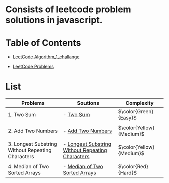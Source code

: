 # Consists of leetcode problem solutions in javascript.

# Table of Contents

- [LeetCode Algorithm_1_challange](https://github.com/Milan-960/LeetCode-JS-Soutions/tree/main/LeetCode-JS/Algorithm_1_challange)

- [LeetCode Problems](https://github.com/Milan-960/LeetCode-JS-Soutions/tree/main/LeetCode-JS/Problems)

# List

| Problems                                          | Soutions                                                                                                                                                                                 | Complexity               |
| ------------------------------------------------- | ---------------------------------------------------------------------------------------------------------------------------------------------------------------------------------------- | ------------------------ |
| 1. Two Sum                                        | - [Two Sum](https://github.com/Milan-960/LeetCode-JS-Soutions/blob/main/LeetCode-JS/Problems/1.Two-Sum.js)                                                                               | $\color{Green}{Easy}$    |
|                                                   |
| 2. Add Two Numbers                                | - [Add Two Numbers](https://github.com/Milan-960/LeetCode-JS-Soutions/blob/main/LeetCode-JS/Problems/2.Add-Two-Numbers.js)                                                               | $\color{Yellow}{Medium}$ |
|                                                   |
| 3. Longest Substring Without Repeating Characters | - [Longest Substring Without Repeating Characters](https://github.com/Milan-960/LeetCode-JS-Soutions/blob/main/LeetCode-JS/Problems/3.Longest-Substring-Without-Repeating-Characters.js) | $\color{Yellow}{Medium}$ |
|                                                   |
| 4. Median of Two Sorted Arrays                    | - [Median of Two Sorted Arrays ](https://github.com/Milan-960/LeetCode-JS-Soutions/blob/main/LeetCode-JS/Problems/4.Median-of-Two-Sorted-Arrays.js)                                      | $\color{Red}{Hard}$      |
